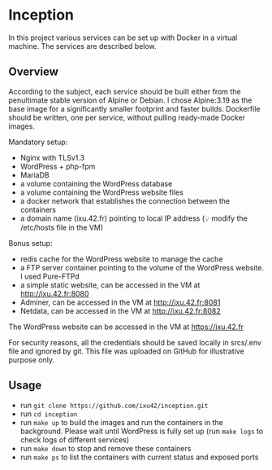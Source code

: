 # Inception
In this project various services can be set up with Docker in a virtual machine. The services are described below.

## Overview
According to the subject, each service should be built either from the penultimate stable version of Alpine or Debian. I chose Alpine:3.19 as the base image for a significantly smaller footprint and faster builds. Dockerfile should be written, one per service, without pulling ready-made Docker images. 

Mandatory setup:
- Nginx with TLSv1.3
- WordPress + php-fpm
- MariaDB
- a volume containing the WordPress database
- a volume containing the WordPress website files
- a docker network that establishes the connection between the containers
- a domain name (ixu.42.fr) pointing to local IP address (💡 modify the /etc/hosts file in the VM)

Bonus setup:
- redis cache for the WordPress website to manage the cache
- a FTP server container pointing to the volume of the WordPress website. I used Pure-FTPd
- a simple static website, can be accessed in the VM at http://ixu.42.fr:8080
- Adminer, can be accessed in the VM at http://ixu.42.fr:8081
- Netdata, can be accessed in the VM at http://ixu.42.fr:8082

The WordPress website can be accessed in the VM at https://ixu.42.fr
 
For security reasons, all the credentials should be saved locally in srcs/.env file and ignored by git. This file was uploaded on GitHub for illustrative purpose only.

## Usage
- run `git clone https://github.com/ixu42/inception.git`
- run `cd inception`
- run `make up` to build the images and run the containers in the background. Please wait until WordPress is fully set up (run `make logs` to check logs of different services)
- run `make down` to stop and remove these containers
- run `make ps` to list the containers with current status and exposed ports
